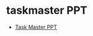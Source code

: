 # taskmaster PPT

- [Task Master PPT](https://tome.app/a-de7/task-master-pilot-pitch-deck-cldzsfgb80ldbdj3uly0cvb40)


